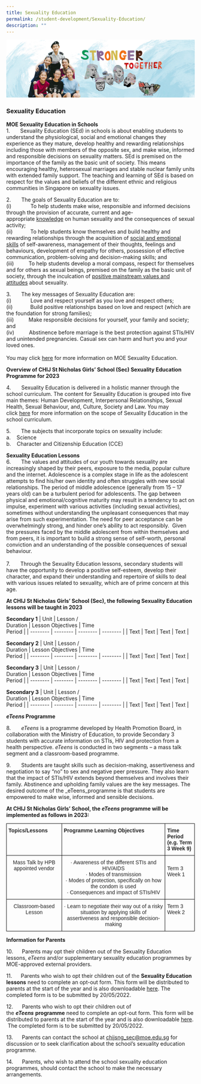 ```yaml
---
title: Sexuality Education
permalink: /student-development/Sexuality-Education/
description: ""
---
```

![](/images/01%20Banner%20Photos/04%20subpage%20student%20development.jpg)

### **Sexuality Education**

<b>MOE Sexuality Education in Schools</b><br>
1.       Sexuality Education (SEd) in schools is about enabling students to understand the physiological, social and emotional changes they experience as they mature, develop healthy and rewarding relationships including those with members of the opposite sex, and make wise, informed and responsible decisions on sexuality matters. SEd is premised on the importance of the family as the basic unit of society. This means encouraging healthy, heterosexual marriages and stable nuclear family units with extended family support. The teaching and learning of SEd is based on respect for the values and beliefs of the different ethnic and religious communities in Singapore on sexuality issues.

2.       The goals of Sexuality Education are to:<br>
(i)             To help students make wise, responsible and informed decisions through the provision of accurate, current and age-appropriate <u>knowledge</u> on human sexuality and the consequences of sexual activity;<br>
(ii)            To help students know themselves and build healthy and rewarding relationships through the acquisition of <u>social and emotional skills</u> of self-awareness, management of their thoughts, feelings and behaviours, development of empathy for others, possession of effective communication, problem-solving and decision-making skills; and<br>
(iii)          To help students develop a moral compass, respect for themselves and for others as sexual beings, premised on the family as the basic unit of society, through the inculcation of <u>positive mainstream values and attitudes</u> about sexuality.

3.       The key messages of Sexuality Education are:<br>
(i)             Love and respect yourself as you love and respect others;<br>
(ii)            Build positive relationships based on love and respect (which are the foundation for strong families);<br>
(iii)          Make responsible decisions for yourself, your family and society; and<br>
(iv)          Abstinence before marriage is the best protection against STIs/HIV and unintended pregnancies. Casual sex can harm and hurt you and your loved ones.<br><br>
You may click [here](https://www.moe.gov.sg/programmes/sexuality-education) for more information on MOE Sexuality Education.

<b>Overview of CHIJ St Nicholas Girls’ School (Sec) Sexuality Education Programme for 2023</b>

4.       Sexuality Education is delivered in a holistic manner through the school curriculum. The content for Sexuality Education is grouped into five main themes: Human Development, Interpersonal Relationships, Sexual Health, Sexual Behaviour, and, Culture, Society and Law. You may click [here](https://www.moe.gov.sg/programmes/sexuality-education/scope-and-teaching-approach) for more information on the scope of Sexuality Education in the school curriculum.

5.       The subjects that incorporate topics on sexuality include:<br>
a.    Science<br>
b.    Character and Citizenship Education (CCE)

<b>Sexuality Education Lessons</b><br>
6.       The values and attitudes of our youth towards sexuality are increasingly shaped by their peers, exposure to the media, popular culture and the internet. Adolescence is a complex stage in life as the adolescent attempts to find his/her own identity and often struggles with new social relationships. The period of middle adolescence (generally from 15 – 17 years old) can be a turbulent period for adolescents. The gap between physical and emotional/cognitive maturity may result in a tendency to act on impulse, experiment with various activities (including sexual activities), sometimes without understanding the unpleasant consequences that may arise from such experimentation. The need for peer acceptance can be overwhelmingly strong, and hinder one’s ability to act responsibly.  Given the pressures faced by the middle adolescent from within themselves and from peers, it is important to build a strong sense of self-worth, personal conviction and an understanding of the possible consequences of sexual behaviour.<br><br>
7.       Through the Sexuality Education lessons, secondary students will have the opportunity to develop a positive self-esteem, develop their character, and expand their understanding and repertoire of skills to deal with various issues related to sexuality, which are of prime concern at this age.

**At CHIJ St Nicholas Girls’ School (Sec), the following Sexuality Education lessons will be taught in 2023**

**Secondary 1**
| Unit | Lesson / <br>Duration | Lesson Objectives | Time<br>Period |
| -------- | -------- | -------- | -------- |
| Text     | Text     | Text     | Text     |


**Secondary 2**
| Unit | Lesson / <br>Duration | Lesson Objectives | Time<br>Period |
| -------- | -------- | -------- | -------- |
| Text     | Text     | Text     | Text     |

**Secondary 3**
| Unit | Lesson / <br>Duration | Lesson Objectives | Time<br>Period |
| -------- | -------- | -------- | -------- |
| Text     | Text     | Text     | Text     |

**Secondary 3**
| Unit | Lesson / <br>Duration | Lesson Objectives | Time<br>Period |
| -------- | -------- | -------- | -------- |
| Text     | Text     | Text     | Text     |

<b>*eTeens* Programme</b>

8.       *eTeens* is a programme developed by Health Promotion Board, in collaboration with the Ministry of Education, to provide Secondary 3 students with accurate information on STIs, HIV and protection from a health perspective. *eTeens* is conducted in two segments – a mass talk segment and a classroom-based programme.

9.       Students are taught skills such as decision-making, assertiveness and negotiation to say “no” to sex and negative peer pressure. They also learn that the impact of STIs/HIV extends beyond themselves and involves their family. Abstinence and upholding family values are the key messages. The desired outcome of the _eTeens_programme is that students are empowered to make wise, informed and sensible decisions.

<b>At CHIJ St Nicholas Girls’ School, the _eTeens_ programme will be implemented as follows in 2023:</b>

<style type="text/css">
.tg  {border-collapse:collapse;border-spacing:0;}
.tg td{border-color:black;border-style:solid;border-width:1px;font-family:Arial, sans-serif;font-size:14px;
  overflow:hidden;padding:10px 5px;word-break:normal;}
.tg th{border-color:black;border-style:solid;border-width:1px;font-family:Arial, sans-serif;font-size:14px;
  font-weight:normal;overflow:hidden;padding:10px 5px;word-break:normal;}
.tg .tg-vo25{color:#222;text-align:center;vertical-align:top}
.tg .tg-v41i{color:#222;font-weight:bold;text-align:left;vertical-align:top}
.tg .tg-brl1{color:#222;text-align:left;vertical-align:top}
</style>
<table class="tg">
<thead>
  <tr>
    <th class="tg-v41i">Topics/Lessons</th>
    <th class="tg-v41i">Programme Learning Objectives</th>
    <th class="tg-v41i">Time Period<br>(e.g. Term 3 Week 9)</th>
  </tr>
</thead>
<tbody>
  <tr>
    <td class="tg-vo25">Mass Talk by HPB appointed vendor </td>
    <td class="tg-vo25">·       Awareness of the different STIs and HIV/AIDS<br>·       Modes of transmission<br>·       Modes of protection, specifically on how the condom is used<br>·       Consequences and impact of STIs/HIV<br> </td>
    <td class="tg-brl1"> <br>Term 3 Week 1</td>
  </tr>
  <tr>
    <td class="tg-vo25">Classroom-based Lesson</td>
    <td class="tg-vo25">·       Learn to negotiate their way out of a risky situation by applying skills of assertiveness and responsible decision-making<br> </td>
    <td class="tg-brl1">Term 3 Week 2</td>
  </tr>
</tbody>
</table>


<b>Information for Parents</b>

10.      Parents may opt their children out of the Sexuality Education lessons, <i>eTeens</i> and/or supplementary sexuality education programmes by MOE-approved external providers. 

11.      Parents who wish to opt their children out of the <b>Sexuality Education lessons</b> need to complete an opt-out form. This form will be distributed to parents at the start of the year and is also downloadable [here](/files/Info_on_SEd_for_schs_website_Sec_2022_23%20Nov_AnnexA.pdf). The completed form is to be submitted by 20/05/2022.

12.      Parents who wish to opt their children out of the <i><b>eTeens</b></i> <b>programme</b> need to complete an opt-out form. This form will be distributed to parents at the start of the year and is also downloadable [here](/files/Info_on_SEd_for_schs_website_Sec_2022_23%20Nov_AnnexB.pdf).  The completed form is to be submitted by 20/05/2022.

13.      Parents can contact the school at chijsng_sec@moe.edu.sg for discussion or to seek clarification about the school’s sexuality education programme.

14.      Parents, who wish to attend the school sexuality education programmes, should contact the school to make the necessary arrangements.